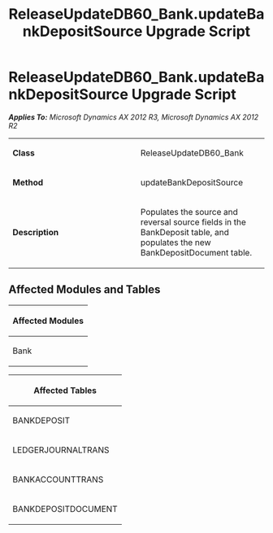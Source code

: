 ﻿---
title: ReleaseUpdateDB60_Bank.updateBankDepositSource Upgrade Script
TOCTitle: ReleaseUpdateDB60_Bank.updateBankDepositSource Upgrade Script
ms:assetid: 1e95e669-c1b8-cb44-51cd-7e5ee1ad996c
ms:mtpsurl: https://msdn.microsoft.com/en-us/library/JJ684845(v=AX.60)
ms:contentKeyID: 49707048
ms.date: 05/18/2015
mtps_version: v=AX.60
---

# ReleaseUpdateDB60\_Bank.updateBankDepositSource Upgrade Script 


_**Applies To:** Microsoft Dynamics AX 2012 R3, Microsoft Dynamics AX 2012 R2_

<table>
<colgroup>
<col style="width: 50%" />
<col style="width: 50%" />
</colgroup>
<tbody>
<tr class="odd">
<td><p><strong>Class</strong></p></td>
<td><p>ReleaseUpdateDB60_Bank</p></td>
</tr>
<tr class="even">
<td><p><strong>Method</strong></p></td>
<td><p>updateBankDepositSource</p></td>
</tr>
<tr class="odd">
<td><p><strong>Description</strong></p></td>
<td><p>Populates the source and reversal source fields in the BankDeposit table, and populates the new BankDepositDocument table.</p></td>
</tr>
</tbody>
</table>


## Affected Modules and Tables

<table>
<colgroup>
<col style="width: 100%" />
</colgroup>
<thead>
<tr class="header">
<th><p>Affected Modules</p></th>
</tr>
</thead>
<tbody>
<tr class="odd">
<td><p>Bank</p></td>
</tr>
</tbody>
</table>


<table>
<colgroup>
<col style="width: 100%" />
</colgroup>
<thead>
<tr class="header">
<th><p>Affected Tables</p></th>
</tr>
</thead>
<tbody>
<tr class="odd">
<td><p>BANKDEPOSIT</p></td>
</tr>
<tr class="even">
<td><p>LEDGERJOURNALTRANS</p></td>
</tr>
<tr class="odd">
<td><p>BANKACCOUNTTRANS</p></td>
</tr>
<tr class="even">
<td><p>BANKDEPOSITDOCUMENT</p></td>
</tr>
</tbody>
</table>

  


